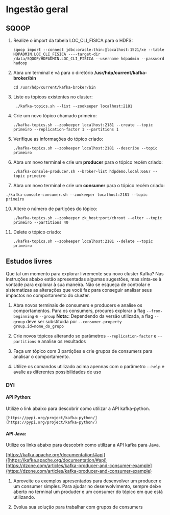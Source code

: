 # Ingestão geral


## SQOOP

1. Realize o import da tabela LOC_CLI_FISICA para o HDFS:
   ```
   sqoop import --connect jdbc:oracle:thin:@localhost:1521/xe --table HDPADMIN.LOC_CLI_FISICA ----target-dir /data/SQOOP/HDPADMIN.LOC_CLI_FISICA --username hdpadmin --password hadoop
   ```
   

2. Abra um terminal e vá para o diretório **/usr/hdp/current/kafka-broker/bin**
   ``` 
   cd /usr/hdp/current/kafka-broker/bin
   ``` 
   
3. Liste os tópicos existentes no cluster:
   ```
    ./kafka-topics.sh --list --zookeeper localhost:2181
   ```

4. Crie um novo tópico chamado primeiro:
    ```
    ./kafka-topics.sh --zookeeper localhost:2181 --create --topic primeiro --replication-factor 1 --partitions 1
    ```
5. Verifique as informações do tópico criado:
   ```
   ./kafka-topics.sh --zookeeper localhost:2181 --describe --topic primeiro
    ```
6. Abra um novo terminal e crie um **producer** para o tópico recém criado:
   ```
   ./kafka-console-producer.sh --broker-list hdpdemo.local:6667 --topic primeiro
   ```

7.  Abra um novo terminal e crie um **consumer** para o tópico recém criado:
   ```
   ./kafka-console-consumer.sh --zookeeper localhost:2181 --topic primeiro
   ```

10. Altere o número de partições do tópico:
    ```
    ./kafka-topics.sh --zookeeper zk_host:port/chroot --alter --topic primeiro --partitions 40
    ```

11. Delete o tópico criado:
    ```
    ./kafka-topics.sh --zookeeper localhost:2181 --delete --topic primeiro
    ```

    
## Estudos livres

Que tal um momento para explorar livremente seu novo cluster Kafka? Nas instruções abaixo estão apresentadas algumas sugestões, mas sinta-se à vontade para explorar à sua maneira. Não se esqueça de controlar e sistematizas as alterações que você faz para conseguir analisar seus impactos no comportamento do cluster.

1. Abra novos terminais de consumers e producers e analise os comportamentos. Para os consumers, procures explorar a flag `--from-beginning` e `--group`
   **Nota:**: Dependendo da versão utilizada, a flag `--group` deve ser substituida por `--consumer-property group.id=nome_do_grupo`

2. Crie novos tópicos alterando so parâmetros `--replication-factor` e `--partitions` e analise os resultados

3. Faça um tópico com 3 partições e crie grupos de consumers para analisar o comportamento.

4. Utilize os comandos utilizado acima apennas com o parâmetro `--help` e avalie as diferentes possibilidades de uso


### DYI

#### API Python:

   Utilize o link abaixo para descobrir como utilizar a API kafka-python.

    [https://pypi.org/project/kafka-python/](https://pypi.org/project/kafka-python/)

#### API Java:

   Utilize os links abaixo para descobrir como utilizar a API kafka para Java.

   [https://kafka.apache.org/documentation/#api]([https://kafka.apache.org/documentation/#api)
   [https://dzone.com/articles/kafka-producer-and-consumer-example](https://dzone.com/articles/kafka-producer-and-consumer-example)


1. Aproveite os exemplos apresentados para desenvolver um producer e um consumer simples. Para ajudar no desenvolvimento, sempre deixe aberto no terminal um produder e um consumer do tópico em que está utilizando.

2. Evolua sua solução para trabalhar com grupos de consumers 
